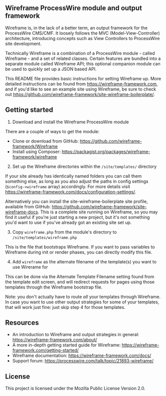 Wireframe ProcessWire module and output framework
-------------------------------------------------

Wireframe is, in the lack of a better term, an output framework for the ProcessWire CMS/CMF. It
loosely follows the MVC (Model-View-Controller) architecture, introducing concepts such as View
Controllers to ProcessWire site development.

Technically Wireframe is a combination of a ProcessWire module - called Wireframe - and a set of
related classes. Certain features are bundled into a separate module called Wireframe API; this
optional companion module can be used to quickly set up a JSON based API.

This README file provides basic instructions for setting Wireframe up. More detailed instructions
can be found from https://wireframe-framework.com, and if you'd like to see an example site using
Wireframe, be sure to check out https://github.com/wireframe-framework/site-wireframe-boilerplate/.

## Getting started

1. Download and install the Wireframe ProcessWire module

There are a couple of ways to get the module:

- Clone or download from GitHub: https://github.com/wireframe-framework/Wireframe
- Install using Composer: https://packagist.org/packages/wireframe-framework/wireframe

2. Set up the Wireframe directories within the `/site/templates/` directory

If your site already has identically named folders you can call them something else, as long as you
also adjust the paths in config settings (`$config->wireframe` array) accordingly. For more details
visit https://wireframe-framework.com/docs/configuration-settings/.

Alternatively you can install the site-wireframe-boilerplate site profile, available from GitHub:
https://github.com/wireframe-framework/site-wireframe-docs. This is a complete site running on
Wireframe, so you may find it useful if you're just starting a new project, but it's not something
you'd want to use if you've already got an existing site set up.

3. Copy `wireframe.php` from the module's directory to `/site/templates/wireframe.php`

This is the file that bootstraps Wireframe. If you want to pass variables to Wireframe during init
or render phases, you can directly modify this file.

4. Add `wireframe` as the alternate filename of the template(s) you want to use Wirerame for

This can be done via the Alternate Template Filename setting found from the template edit screen,
and will redirect requests for pages using those templates through the Wireframe bootstrap file.

Note: you don't actually have to route *all* your templates through Wireframe. In case you want to
use other output strategies for some of your templates, that will work just fine: just skip step 4
for those templates.

## Resources

- An introduction to Wireframe and output strategies in general: https://wireframe-framework.com/about/
- A more in-depth getting started guide for Wireframe: https://wireframe-framework.com/getting-started/
- Wireframe documentation: https://wireframe-framework.com/docs/
- Support forum: https://processwire.com/talk/topic/21893-wireframe/

## License

This project is licensed under the Mozilla Public License Version 2.0.
